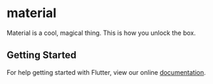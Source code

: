 # material

Material is a cool, magical thing. This is how you unlock the box.

## Getting Started

For help getting started with Flutter, view our online
[documentation](https://flutter.io/).
